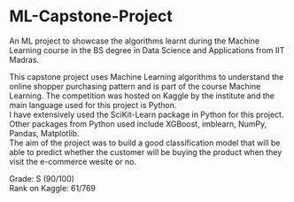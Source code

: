 # ML-Capstone-Project
An ML project to showcase the algorithms learnt during the Machine Learning course in the BS degree in Data Science and Applications from IIT Madras.

This capstone project uses Machine Learning algorithms to understand the online shopper purchasing pattern and is part of the course Machine Learning. 
The competition was hosted on Kaggle by the institute and the main language used for this project is Python. 
<br/>
I have extensively used the SciKit-Learn package in Python for this project. Other packages from Python used include XGBoost, imblearn, NumPy, Pandas, Matplotlib. 
<br/>
The aim of the project was to build a good classification model that will be able to predict whether the customer will be buying the product when they visit the e-commerce wesite or no. 

Grade: S (90/100)
<br/>
Rank on Kaggle: 61/769
